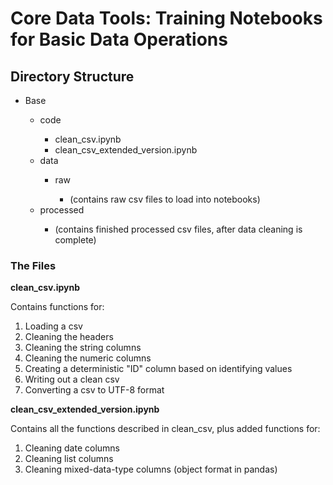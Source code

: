 <h1>Core Data Tools: Training Notebooks for Basic Data Operations</h1>

<h2>Directory Structure</h2>
<ul>
<li>Base</li>
  <ul>
    <li>code</li>
      <ul>
        <li>clean_csv.ipynb</li>
        <li>clean_csv_extended_version.ipynb</li>
      </ul>
  <li>data</li>
    <ul>
      <li>raw</li>
        <ul>
            <li>(contains raw csv files to load into notebooks)</li>
        </ul>
    </ul>
      <li>processed</li>
        <ul>
          <li>(contains finished processed csv files, after data cleaning is complete)</li>
        </ul>
</ul>
</ul>

<h3>The Files</h3>
<p><b></bb>clean_csv.ipynb</b></p>
<p>Contains functions for:</p>
<ol>
    <li>Loading a csv</li>
    <li>Cleaning the headers</li>
    <li>Cleaning the string columns</li>
    <li>Cleaning the numeric columns</li>
    <li>Creating a deterministic "ID" column based on identifying values</li>
    <li>Writing out a clean csv</li>
    <li>Converting a csv to UTF-8 format</li>
</ol>
<p></p>
<p><b></bb>clean_csv_extended_version.ipynb</b></p>
<p>Contains all the functions described in clean_csv, plus added functions for:</p>
<ol>
    <li>Cleaning date columns</li>
    <li>Cleaning list columns</li>
    <li>Cleaning mixed-data-type columns (object format in pandas)</li>

</ol>